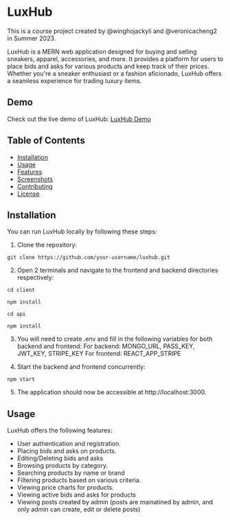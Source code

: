 # LuxHub

This is a course project created by @winghojackyli and @veronicacheng2 in Summer 2023.

LuxHub is a MERN web application designed for buying and selling sneakers, apparel, accessories, and more. It provides a platform for users to place bids and asks for various products and keep track of their prices. Whether you're a sneaker enthusiast or a fashion aficionado, LuxHub offers a seamless experience for trading luxury items.


## Demo

Check out the live demo of LuxHub: [LuxHub Demo](https://luxhub.onrender.com/)

## Table of Contents

- [Installation](#installation)
- [Usage](#usage)
- [Features](#features)
- [Screenshots](#screenshots)
- [Contributing](#contributing)
- [License](#license)

## Installation

You can run LuxHub locally by following these steps:

1. Clone the repository:
```
git clone https://github.com/your-username/luxhub.git
```

2. Open 2 terminals and navigate to the frontend and backend directories respectively:
```
cd client
```
```
npm install
```
```
cd api
```
```
npm install
```

3. You will need to create .env and fill in the following variables for both backend and frontend:
For backend: MONGO_URL, PASS_KEY, JWT_KEY, STRIPE_KEY
For frontend: REACT_APP_STRIPE

4. Start the backend and frontend concurrently:
```
npm start
```

5. The application should now be accessible at http://localhost:3000.


## Usage

LuxHub offers the following features:

- User authentication and registration.
- Placing bids and asks on products.
- Editing/Deleting bids and asks
- Browsing products by category.
- Searching products by name or brand
- Filtering products based on various criteria.
- Viewing price charts for products.
- Viewing active bids and asks for products
- Viewing posts created by admin (posts are mainatined by admin, and only admin can create, edit or delete posts)
